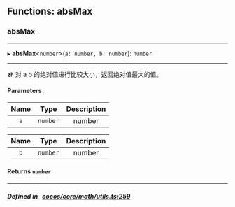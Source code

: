 ## Functions: absMax

### absMax


___
▸ **absMax**<`number`\>(`a: number, b: number`): `number`
___



**`zh`** 对 a b 的绝对值进行比较大小，返回绝对值最大的值。



#### Parameters

| Name | Type | Description |
| :------: | :------: | :------: |
| `a` | `number` | number  |

| Name | Type | Description |
| :------: | :------: | :------: |
| `b` | `number` | number  |


#### Returns `number` 
___


##### Defined in &nbsp;   [cocos/core/math/utils.ts:259](https://github.com/cocos-creator/engine/blob/c7bf6b8a9/cocos/core/math/utils.ts#L259)&nbsp;
